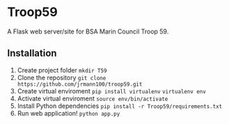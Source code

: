 # Troop59 #
A Flask web server/site for BSA Marin Council Troop 59.

## Installation ##
1. Create project folder
`mkdir T59`
2. Clone the repository
`git clone https://github.com/jrmann100/troop59.git`
3. Create virtual enviroment
`pip install virtualenv`
`virtualenv env`
4. Activate virtual enviroment
`source env/bin/activate`
5. Install Python dependencies
`pip install -r Troop59/requirements.txt`
6. Run web application!
`python app.py`
